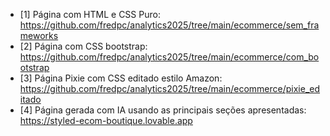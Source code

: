 - [1] Página com HTML e CSS Puro: https://github.com/fredpc/analytics2025/tree/main/ecommerce/sem_frameworks
- [2] Página com CSS bootstrap: https://github.com/fredpc/analytics2025/tree/main/ecommerce/com_bootstrap
- [3] Página Pixie com CSS editado estilo Amazon: https://github.com/fredpc/analytics2025/tree/main/ecommerce/pixie_editado
- [4] Página gerada com IA usando as principais seções apresentadas: https://styled-ecom-boutique.lovable.app
